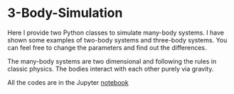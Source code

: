 # 3-Body-Simulation
Here I provide two Python classes to simulate many-body systems. I have shown some examples of two-body systems and three-body systems. You can feel free to change the parameters and find out the differences.

The many-body systems are two dimensional and following the rules in classic physics. The bodies interact with each other purely via gravity.

All the codes are in the Jupyter [notebook](/3BodySimulation.ipynb)
